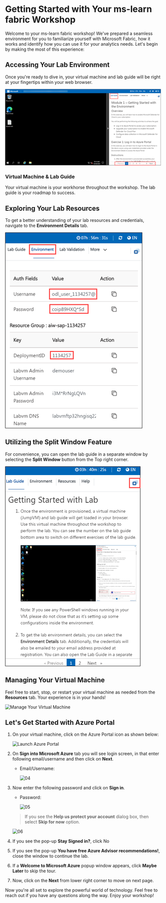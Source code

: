 # Getting Started with Your ms-learn fabric Workshop
 
Welcome to your ms-learn fabric workshop! We've prepared a seamless environment for you to familiarize yourself with Microsoft Fabric, how it works and identify how you can use it for your analytics needs. Let's begin by making the most of this experience:
 
## Accessing Your Lab Environment
 
Once you're ready to dive in, your virtual machine and lab guide will be right at your fingertips within your web browser.
 
   ![07](./Images/gs/lab.png)

### Virtual Machine & Lab Guide
 
Your virtual machine is your workhorse throughout the workshop. The lab guide is your roadmap to success.
 
## Exploring Your Lab Resources
 
To get a better understanding of your lab resources and credentials, navigate to the **Environment Details** tab.
 
   ![07](./Images/gs/env.png)
 
## Utilizing the Split Window Feature
 
For convenience, you can open the lab guide in a separate window by selecting the **Split Window** button from the Top right corner.
 
   ![07](./Images/gs/splitt.png)
   
## Managing Your Virtual Machine
 
Feel free to start, stop, or restart your virtual machine as needed from the **Resources** tab. Your experience is in your hands!
 
   ![Manage Your Virtual Machine](../Images/res.png)
 
## Let's Get Started with Azure Portal
 
1. On your virtual machine, click on the Azure Portal icon as shown below:
 
    ![Launch Azure Portal](../Images/azure.png)

1. On **Sign into Microsoft Azure** tab you will see login screen, in that enter following email/username and then click on **Next**. 
   * Email/Username: <inject key="AzureAdUserEmail"></inject>
   
     ![04](./Images/gs/04.png)
     
1. Now enter the following password and click on **Sign in**.
   * Password: <inject key="AzureAdUserPassword"></inject>
   
     ![05](./Images/gs/05.png)
     
   > If you see the **Help us protect your account** dialog box, then select **Skip for now** option.

      ![06](./Images/gs/06.png)
  
1. If you see the pop-up **Stay Signed in?**, click No

1. If you see the pop-up **You have free Azure Advisor recommendations!**, close the window to continue the lab.

1. If a **Welcome to Microsoft Azure** popup window appears, click **Maybe Later** to skip the tour.
      
1. Now, click on the **Next** from lower right corner to move on next page.

 
Now you're all set to explore the powerful world of technology. Feel free to reach out if you have any questions along the way. Enjoy your workshop!
